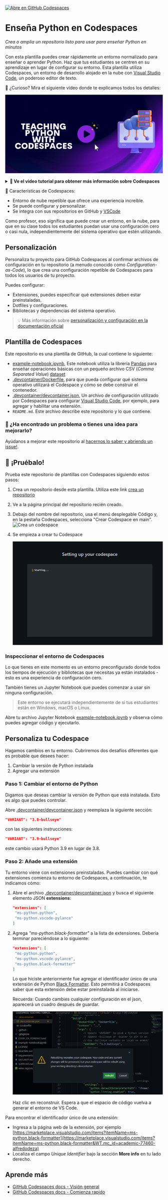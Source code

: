 [![Abre en GitHub Codespaces](https://github.com/codespaces/badge.svg)](https://github.com/codespaces/new?hide_repo_select=true&ref=main&repo=526669888)

# Enseña Python en Codespaces

_Crea o amplia un repositorio listo para usar para enseñar Python en minutos_

Con esta plantilla puedes crear rápidamente un entorno normalizado para enseñar o aprender Python. Haz que tus estudiantes se centren en su aprendizaje en lugar de configurar su entorno. Esta plantilla utiliza Codespaces, un entorno de desarrollo alojado en la nube con [Visual Studio Code](https://visualstudio.microsoft.com/?WT.mc_id=academic-77460-alfredodeza), un poderoso editor de texto.

🤔 ¿Curioso? Mira el siguiente vídeo donde te explicamos todos los detalles:

[![Enseñando Python con Codespaces](../../images/video-banner.gif)](https://youtu.be/7rMvb03hHpI "Teaching Python with Codespaces")

<details>
   <summary><b>🎥 Ve el video tutorial para obtener más información sobre Codespaces</b></summary>
   
   [![Codespaces Tutorial](https://img.youtube.com/vi/ozuDPmcC1io/0.jpg)](https://aka.ms/CodespacesVideoTutorial "Codespaces Tutorial")
</details>

🚀 Características de Codespaces:

- Entorno de nube repetible que ofrece una experiencia increíble.
- Se puede configurar y personalizar.
- Se integra con sus repositorios en GitHub y [VSCode](https://visualstudio.microsoft.com/?WT.mc_id=academic-77460-alfredodeza)

Como profesor, eso significa que puede crear un entorno, en la nube, para que en su clase todos los estudiantes puedan usar una configuración cero o casi nula, independientemente del sistema operativo que estén utilizando.

## Personalización

Personaliza tu proyecto para GitHub Codespaces al confirmar archivos de configuración en tu repositorio (a menudo conocido como _Configuration-as-Code_), lo que crea una configuración repetible de Codespaces para todos los usuarios de tu proyecto.

Puedes configurar:

- Extensiones, puedes especificar qué extensiones deben estar preinstaladas.
- Dotfiles y configuraciones.
- Bibliotecas y dependencias del sistema operativo.

> 💡 Más información sobre [personalización y configuración en la documentación oficial](https://docs.github.com/en/codespaces/customizing-your-codespace/personalizing-github-codespaces-for-your-account)


## Plantilla de Codespaces

Este repositorio es una plantilla de GitHub, la cual contiene lo siguiente:

- [example-notebook.ipynb](./example-notebook.ipynb), Este notebook utiliza la librería [Pandas](https://pandas.pydata.org/) para enseñar operaciones básicas con un pequeño archivo CSV (_Comma Separated Value_) [dataset](./wine-regions.csv)
- [.devcontainer/Dockerfile](./.devcontainer/Dockerfile), para que pueda configurar qué sistema operativo utilizará el Codespace y cómo se debe construir el contenedor.
- [.devcontainer/devcontainer.json](./.devcontainer/devcontainer.json), Un archivo de configuración utilizado por Codespaces para configurar [Visual Studio Code](https://visualstudio.microsoft.com/?WT.mc_id=academic-77460-alfredodeza), por ejemplo, para agregar y habilitar una extensión.
- `README.md`. Este archivo describe este repositorio y lo que contiene.

### 🔎 ¿Ha encontrado un problema o tienes una idea para mejorarlo?
Ayúdanos a mejorar este repositorio al [hacernos lo saber y abriendo un issue!](/../../issues/new). 

## 🧐 ¡Pruébalo!

Prueba este repositorio de plantillas con Codespaces siguiendo estos pasos:

1. Crea un repositorio desde esta plantilla. Utiliza este link [crea un repositorio](https://github.com/microsoft/codespaces-teaching-template-py/generate)
1. Ve a la página principal del repositorio recién creado.
1. Debajo del nombre del repositorio, usa el menú desplegable Código y, en la pestaña Codespaces, selecciona "Crear Codespace en main".
   ![Crea un codespace](https://docs.github.com/assets/cb-138303/images/help/codespaces/new-codespace-button.png)
1. Se empieza a crear tu Codespace

   ![Creando el codespace](../../images/Codespace_build.png)


### Inspeccionar el entorno de Codespaces

Lo que tienes en este momento es un entorno preconfigurado donde todos los tiempos de ejecución y bibliotecas que necesitas ya están instalados - esto es una experiencia de configuración cero.

También tienes un Jupyter Notebook que puedes comenzar a usar sin ninguna configuración.

> Este entorno se ejecutará independientemente de si tus estudiantes están en Windows, macOS o Linux.

Abre tu archivo Jupyter Notebook [example-notebook.ipynb](./example-notebook.ipynb) y observa cómo puedes agregar código y ejecutarlo.

## Personaliza tu Codespace

Hagamos cambios en tu entorno. Cubriremos dos desafíos diferentes que es probable que desees hacer:

1. Cambiar la versión de Python instalada
1. Agregar una extensión


### Paso 1: Cambiar el entorno de Python

Digamos que deseas cambiar la versión de Python que está instalada. Esto es algo que puedes controlar.

Abre [.devcontainer/devcontainer.json](./.devcontainer/devcontainer.json) y reemplaza la siguiente sección:

```json
"VARIANT": "3.8-bullseye"
```

con las siguientes instrucciones:

```json
"VARIANT": "3.9-bullseye"
```

este cambio usará Python 3.9 en lugar de 3.8.

### Paso 2: Añade una extensión

Tu entorno viene con extensiones preinstaladas. Puedes cambiar con qué extensiones comienza tu entorno de Codespaces, a continuación, te indicamos cómo:


1. Abre el archivo [.devcontainer/devcontainer.json](./.devcontainer/devcontainer.json) y busca el siguiente elemento JSON **extensions**:

   ```json
   "extensions": [
    "ms-python.python",
    "ms-python.vscode-pylance"
   ]
   ```

1. Agrega _"ms-python.black-formatter"_ a la lista de extensiones. Debería terminar pareciéndose a lo siguiente:

   ```json
   "extensions": [
    "ms-python.python",
    "ms-python.vscode-pylance",
    "ms-python.black-formatter"
   ]
   ```

   Lo que hiciste anteriormente fue agregar el identificador único de una extensión de Python [Black Formatter](https://marketplace.visualstudio.com/items?itemName=ms-python.black-formatter&WT.mc_id=academic-77460-alfredodeza). Esto permitirá a Codespaces saber que esta extensión debe estar preinstalada al iniciarse.

   Recuerda: Cuando cambies cualquier configuración en el json, aparecerá un cuadro después de guardar.

   ![Recreando codespace](../../images/Codespace_rebuild.png)

   Haz clic en reconstruir. Espera a que el espacio de código vuelva a generar el entorno de VS Code.

Para encontrar el identificador único de una extensión:

- Ingresa a la página web de la extensión, por ejemplo [https://marketplace.visualstudio.com/items?itemName=ms-python.black-formatter](https://marketplace.visualstudio.com/items?itemName=ms-python.black-formatter&WT.mc_id=academic-77460-alfredodeza)
- Localiza el campo *Unique Identifier* bajo la sección **More info** en tu lado derecho.


## Aprende más

- [GitHub Codespaces docs - Visión general](https://docs.github.com/en/codespaces/overview)
- [GitHub Codespaces docs - Comienza rapido](https://docs.github.com/en/codespaces/getting-started/quickstart)

